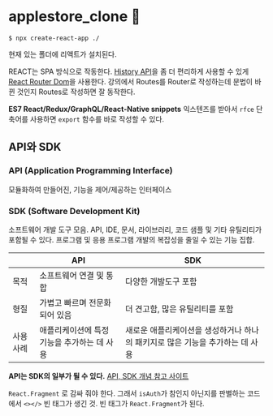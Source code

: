 # applestore_clone 🍎

```
$ npx create-react-app ./
```
현재 있는 폴더에 리액트가 설치된다.

REACT는 SPA 방식으로 작동한다.
[History API](https://developer.mozilla.org/en-US/docs/Web/API/History_API)을 좀 더 편리하게 사용할 수 있게 [React Router Dom](https://reactrouter.com/en/main)을 사용한다.
강의에서 Routes를 Router로 작성하는데 문법이 바뀐 것인지 Routes로 작성하면 잘 동작한다.

**ES7 React/Redux/GraphQL/React-Native snippets** 익스텐즈를 받아서 `rfce` 단축어를 사용하면 `export` 함수를 바로 작성할 수 있다.

## API와 SDK
### API (Application Programming Interface)
모듈화하여 만들어진, 기능을 제어/제공하는 인터페이스
### SDK (Software Development Kit)
소프트웨어 개발 도구 모음. API, IDE, 문서, 라이브러리, 코드 샘플 및 기타 유틸리티가 포함될 수 있다. 프로그램 및 응용 프로그램 개발의 복잡성을 줄일 수 있는 기능 집합.

| | API | SDK |
|-| --- | --- |
| 목적 | 소프트웨어 연결 및 통합 | 다양한 개발도구 포함 |
| 형질 | 가볍고 빠르며 전문화 되어 있음 | 더 견고함, 많은 유틸리티를 포함 |
| 사용 사례 | 애플리케이션에 특정 기능을 추가하는 데 사용 | 새로운 애플리케이션을 생성하거나 하나의 패키지로 많은 기능을 추가하는 데 사용 |

**API는 SDK의 일부가 될 수 있다.**
[API, SDK 개념 참고 사이트](https://doozi0316.tistory.com/entry/SDK-API%EC%9D%98-%EA%B0%9C%EB%85%90%EA%B3%BC-%EC%B0%A8%EC%9D%B4%EC%A0%90)

`React.Fragment` 로 감싸 줘야 한다. 그래서 `isAuth`가 참인지 아닌지를 판별하는 코드에서 `<></>` 빈 태그가 생긴 것. 빈 태그가 `React.Fragment`가 된다.